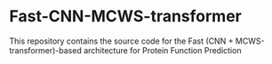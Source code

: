 # Fast-CNN-MCWS-transformer
This repository contains the source code for the Fast (CNN + MCWS-transformer)-based architecture for Protein Function Prediction
